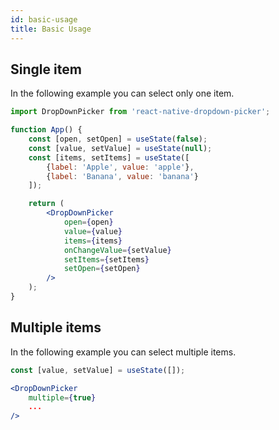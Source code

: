 ```yaml
---
id: basic-usage
title: Basic Usage
---
```


## Single item
In the following example you can select only one item.

```jsx
import DropDownPicker from 'react-native-dropdown-picker';

function App() {
    const [open, setOpen] = useState(false);
    const [value, setValue] = useState(null);
    const [items, setItems] = useState([
        {label: 'Apple', value: 'apple'},
        {label: 'Banana', value: 'banana'}
    ]);

    return (
        <DropDownPicker
            open={open}
            value={value}
            items={items}
            onChangeValue={setValue}
            setItems={setItems}
            setOpen={setOpen}
        />
    );
}
```

## Multiple items
In the following example you can select multiple items.

```jsx
const [value, setValue] = useState([]);

<DropDownPicker
    multiple={true}
    ...
/>
```